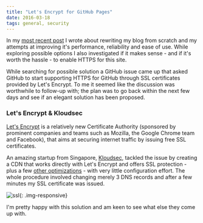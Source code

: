 ```yaml
---
title: "Let's Encrypt for GitHub Pages"
date: 2016-03-18
tags: general, security
---
```


In my [most recent post](/blog/2016/03/14/a-new-blog-using-middleman/) I wrote about rewriting my blog from scratch and my attempts at improving it's performance, reliability and ease of use. While exploring possible options I also investigated if it makes sense - and if it's worth the hassle - to enable HTTPS for this site.

<!-- more -->

While searching for possible solution a GitHub issue came up that asked GitHub to start supporting HTTPS for GitHub through SSL certificates provided by Let's Encrypt. To me it seemed like the discussion was worthwhile to follow-up with; the plan was to go back within the next few days and see if an elegant solution has been proposed.

### Let's Encrypt &amp; Kloudsec

[Let's Encrypt](http://letsencrypt.org) is a relatively new Certificate Authority (sponsored by prominent companies and teams such as Mozilla, the Google Chrome team and Facebook), that aims at securing internet traffic by issuing free SSL certificates.

An amazing startup from Singapore, [Kloudsec](http://kloudsec.com), tackled the issue by creating a CDN that works directly with Let's Encrypt and offers SSL protection - plus a few [other optimizations](http://kloudsec.com/#/features) - with very little configuration effort. The whole procedure involved changing merely 3 DNS records and after a few minutes my SSL certificate was issued.

![ssl](posts/ssl.png){: .img-responsive}

I'm pretty happy with this solution and am keen to see what else they come up with.
